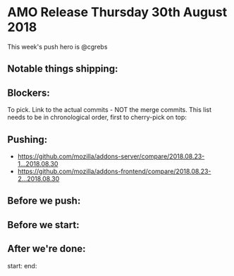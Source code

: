 # AMO Release Thursday 30th August 2018

This week's push hero is @cgrebs

## Notable things shipping:


## Blockers:


To pick. Link to the actual commits - NOT the merge commits. This list needs
to be in chronological order, first to cherry-pick on top:


## Pushing:

  - https://github.com/mozilla/addons-server/compare/2018.08.23-1...2018.08.30
  - https://github.com/mozilla/addons-frontend/compare/2018.08.23-2...2018.08.30


## Before we push:


## Before we start:


## After we're done:


start: 
end:
